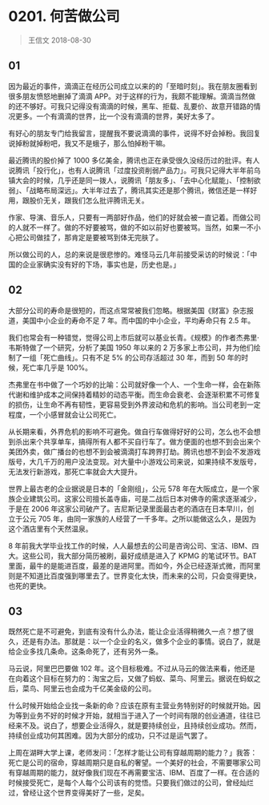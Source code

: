 # 0201. 何苦做公司
> 王信文
2018-08-30

## 01

因为最近的事件，滴滴正在经历公司成立以来的的「至暗时刻」。我在朋友圈看到很多朋友愤怒地删掉了滴滴 APP。对于这样的行为，我颇不能理解。滴滴当然做的还不够好。可我只记得没有滴滴的时候，黑车、拒载、乱要价、故意开错路的情况更多。一个有滴滴的世界，比一个没有滴滴的世界，美好太多了。

有好心的朋友专门给我留言，提醒我不要说滴滴的事件，说得不好会掉粉。我回复说掉粉就掉粉吧，我又不是蛾子，那么怕掉粉干嘛。

最近腾讯的股价掉了 1000 多亿美金，腾讯也正在承受很久没经历过的批评。有人说腾讯「投行化」，也有人说腾讯「过度投资削弱产品力」。可我只记得大半年前乌镇大会的时候，几乎还是同一拨人，说腾讯「朋友多」、「去中心化赋能」、「控制欲弱」、「战略布局深远」。大半年过去了，腾讯其实还是那个腾讯，微信还是一样好用，跟股价无关，跟我们怎么批评腾讯无关。

作家、导演、音乐人，只要有一两部好作品，他们的好就会被一直记着。而做公司的人就不一样了。做的不好要被骂，做的不如以前好也要被骂。当然，如果一不小心把公司做挂了，那肯定是要被骂到体无完肤了。

所以做公司的人，总的来说是很悲惨的。难怪马云几年前接受采访的时候说：「中国的企业家确实没有好的下场，事实也是，历史也是。」

## 02

大部分公司的寿命是很短的，而这点常常被我们忽略。根据美国《财富》杂志报道，美国中小企业的寿命不足 7 年。而中国的中小企业，平均寿命只有 2.5 年。

我们也常会有一种错觉，觉得公司上市后就可以基业长青。《规模》的作者杰弗里·韦斯特做了一个研究，分析了美国 1950 年以来的 2 万多家上市公司，并为他们绘制了一组「死亡曲线」。只有不足 5% 的公司存活超过 30 年，而到 50 年的时候，死亡率几乎是 100%。

杰弗里在书中做了一个巧妙的比喻：公司就好像一个人、一个生命一样，会在新陈代谢和维护成本之间保持着精妙的动态平衡。而生命会衰老、会逐渐积累不可修复的损伤，让生命不再有韧性，更容易受到外界波动和危机的影响。当公司老到一定程度，一个小感冒就会让公司死亡。

从长期来看，外界危机的影响不可避免。做自行车做得好好的公司，怎么也不会想到杀出来个共享单车，搞得所有人都不买自行车了。做方便面的也想不到会出来个美团外卖，做广播台的也想不到会被滴滴打车跨界打劫。腾讯也想不到会不发游戏版号，大几千万的用户没法变现。对大量中小游戏公司来说，如果持续不发版号，无法发行新游戏，那死亡率就会大大提升。

世界上最古老的企业据说是日本的「金刚组」，公元 578 年在大阪成立，是一个家族企业建筑公司。这家公司擅长盖寺庙，可是二战后日本对佛寺的需求逐渐减少，于是在 2006 年这家公司破产了。吉尼斯记录里面最古老的酒店在日本早川，创立于公元 705 年，由同一家族的人经营了一千多年。之所以能做这么久，是因为这个酒店里有个天然温泉。

8 年前我大学毕业找工作的时候，人人最想去的公司是咨询公司、宝洁、IBM、四大。这些公司，我大部分简历被刷，最好成绩是进入了 KPMG 的笔试环节。BAT 里面，最牛的是能进百度，最差的是进阿里。而如今，外企已经逐渐式微，而阿里则是不知道比百度强到哪里去了。世界变化太快，而未来的公司，只会变得更快，也死的更快。

## 03

既然死亡是不可避免，到底有没有什么办法，能让企业活得稍微久一点？想了很久，还是有办法。那就是：以一个企业的名义，做多个企业的事情。说白了，就是给企业多找几条命。这条命死了，还有另外一条。

马云说，阿里巴巴要做 102 年。这个目标极难。不过从马云的做法来看，他还是在向着这个目标在努力的：淘宝之后，又做了蚂蚁、菜鸟、阿里云。据说在蚂蚁之后，菜鸟、阿里云也会成为千亿美金级的公司。

什么时候开始给企业找一条新的命？应该在原有主营业务特别好的时候就开始。因为等到业务不好的时候才开始，就相当于进入了一个时间有限的创业通道，往往已经来不及。说白了，想要企业活得久，就是要持续创业，且持续创业成功。然而，持续创业成功何其困难。因为大部分的成功，只不过是运气罢了。

上周在湖畔大学上课，老师发问：「怎样才能让公司有穿越周期的能力？」我答：死亡是公司的宿命，穿越周期只是自私的奢望。一个美好的社会，不需要哪家公司有穿越周期的能力，就好像我们现在不再需要宝洁、IBM、百度了一样。在合适的时候接受死亡，是每个人每个公司该有的觉悟。只要我们做过的公司，曾经灿烂过，曾经让这个世界变得美好了一些，足矣。

